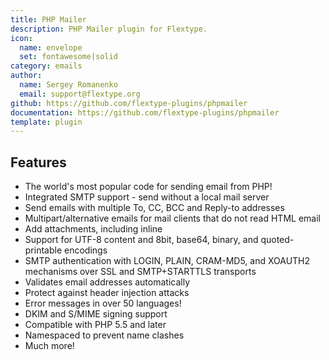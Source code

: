 ```yaml
---
title: PHP Mailer
description: PHP Mailer plugin for Flextype.
icon:
  name: envelope
  set: fontawesome|solid
category: emails
author:
  name: Sergey Romanenko
  email: support@flextype.org
github: https://github.com/flextype-plugins/phpmailer
documentation: https://github.com/flextype-plugins/phpmailer
template: plugin
---
```


## Features

* The world's most popular code for sending email from PHP!
* Integrated SMTP support - send without a local mail server
* Send emails with multiple To, CC, BCC and Reply-to addresses
* Multipart/alternative emails for mail clients that do not read HTML email
* Add attachments, including inline
* Support for UTF-8 content and 8bit, base64, binary, and quoted-printable encodings
* SMTP authentication with LOGIN, PLAIN, CRAM-MD5, and XOAUTH2 mechanisms over SSL and SMTP+STARTTLS transports
* Validates email addresses automatically
* Protect against header injection attacks
* Error messages in over 50 languages!
* DKIM and S/MIME signing support
* Compatible with PHP 5.5 and later
* Namespaced to prevent name clashes
* Much more!
